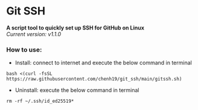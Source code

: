 # Git SSH
**A script tool to quickly set up SSH for GitHub on Linux**  
*Current version: v1.1.0*  

### How to use:
- Install: connect to internet and execute the below command in terminal
```
bash <(curl -fsSL https://raw.githubusercontent.com/chenh19/git_ssh/main/gitssh.sh)
```

- Uninstall: execute the below command in terminal
```
rm -rf ~/.ssh/id_ed25519*
```

